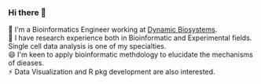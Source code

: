 ### Hi there 👋
🔭 I'm a Bioinformatics Engineer working at [Dynamic Biosystems](http://www.dynamic-biosystems.com/).  
🌱 I have research experience both in Bioinformatic and Experimental fields. Single cell data analysis is one of my specialties.  
😄 I'm keen to apply bioinformatic methdology to elucidate the mechanisms of dieases.  
⚡ Data Visualization and R pkg development are also interested.

<!--
**xyifan97/xyifan97** is a ✨ _special_ ✨ repository because its `README.md` (this file) appears on your GitHub profile.

Here are some ideas to get you started:

-  I’m currently working on ...
- 🌱 I’m currently learning ...
- 👯 I’m looking to collaborate on ...
- 🤔 I’m looking for help with ...
- 💬 Ask me about ...
- 📫 How to reach me: ...
- 😄 Pronouns: ...
- ⚡ Fun fact: ...
-->
